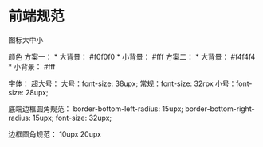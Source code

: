# 前端规范

图标大中小

颜色
方案一：
	* 大背景： #f0f0f0
	* 小背景： #fff
方案二：
	* 大背景： #f4f4f4
	* 小背景： #fff

字体： 
	超大号：
	大号：font-size: 38upx;
	常规：font-size: 32rpx
	小号：font-size: 28upx;
	
底端边框圆角规范：
	border-bottom-left-radius: 15upx;
	border-bottom-right-radius: 15upx;
	font-size: 32upx;
	
边框圆角规范：
	10upx
	20upx